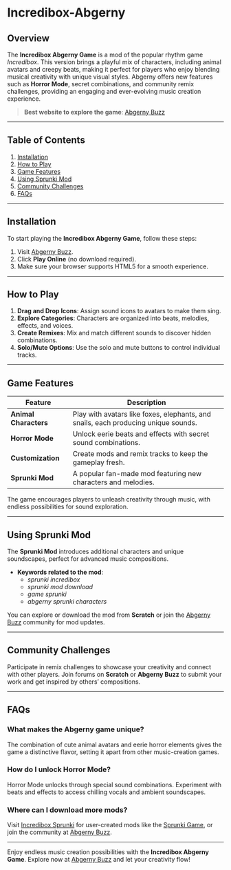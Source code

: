 # Incredibox-Abgerny

## Overview

The **Incredibox Abgerny Game** is a mod of the popular rhythm game *Incredibox*. This version brings a playful mix of characters, including animal avatars and creepy beats, making it perfect for players who enjoy blending musical creativity with unique visual styles. Abgerny offers new features such as **Horror Mode**, secret combinations, and community remix challenges, providing an engaging and ever-evolving music creation experience.

> **Best website to explore the game**: [Abgerny Buzz](https://abgerny.buzz)

---

## Table of Contents
1. [Installation](#installation)  
2. [How to Play](#how-to-play)  
3. [Game Features](#game-features)  
4. [Using Sprunki Mod](#using-sprunki-mod)  
5. [Community Challenges](#community-challenges)  
6. [FAQs](#faqs)  

---

## Installation

To start playing the **Incredibox Abgerny Game**, follow these steps:

1. Visit [Abgerny Buzz](https://abgerny.buzz).  
2. Click **Play Online** (no download required).  
3. Make sure your browser supports HTML5 for a smooth experience.  

---

## How to Play

1. **Drag and Drop Icons**: Assign sound icons to avatars to make them sing.  
2. **Explore Categories**: Characters are organized into beats, melodies, effects, and voices.  
3. **Create Remixes**: Mix and match different sounds to discover hidden combinations.  
4. **Solo/Mute Options**: Use the solo and mute buttons to control individual tracks.  

---

## Game Features

| **Feature**           | **Description**                                                         |
|-----------------------|-------------------------------------------------------------------------|
| **Animal Characters** | Play with avatars like foxes, elephants, and snails, each producing unique sounds. |
| **Horror Mode**       | Unlock eerie beats and effects with secret sound combinations.           |
| **Customization**     | Create mods and remix tracks to keep the gameplay fresh.                 |
| **Sprunki Mod**       | A popular fan-made mod featuring new characters and melodies.            |

The game encourages players to unleash creativity through music, with endless possibilities for sound exploration.

---

## Using Sprunki Mod

The **Sprunki Mod** introduces additional characters and unique soundscapes, perfect for advanced music compositions.  
- **Keywords related to the mod**:  
  - *sprunki incredibox*  
  - *sprunki mod download*  
  - *game sprunki*  
  - *abgerny sprunki characters*

You can explore or download the mod from **Scratch** or join the [Abgerny Buzz](https://abgerny.buzz) community for mod updates.

---

## Community Challenges

Participate in remix challenges to showcase your creativity and connect with other players. Join forums on **Scratch** or **Abgerny Buzz** to submit your work and get inspired by others’ compositions.

---

## FAQs

### What makes the Abgerny game unique?
The combination of cute animal avatars and eerie horror elements gives the game a distinctive flavor, setting it apart from other music-creation games.

### How do I unlock Horror Mode?
Horror Mode unlocks through special sound combinations. Experiment with beats and effects to access chilling vocals and ambient soundscapes.

### Where can I download more mods?
Visit [Incredibox Sprunki](https://incrediboxsprunki.pro) for user-created mods like the [Sprunki Game](https://sprunkigame.pro), or join the community at [Abgerny Buzz](https://abgerny.buzz).

---

Enjoy endless music creation possibilities with the **Incredibox Abgerny Game**. Explore now at [Abgerny Buzz](https://abgerny.buzz) and let your creativity flow!
